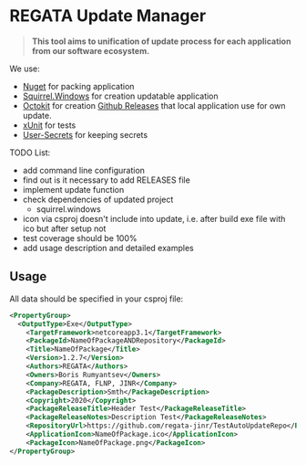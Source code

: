 # REGATA Update Manager

> **This tool aims to unification of update process for each application from our software ecosystem.**

We use:

* [Nuget](https://docs.microsoft.com/en-us/nuget/reference/nuget-exe-cli-reference) for packing application
* [Squirrel.Windows](https://github.com/Squirrel/Squirrel.Windows) for creation updatable application
* [Octokit](https://github.com/octokit/octokit.net) for creation [Github Releases](https://help.github.com/en/github/administering-a-repository/about-releases) that local application use for own update.
* [xUnit](https://xunit.net/) for tests
* [User-Secrets](https://docs.microsoft.com/en-us/aspnet/core/security/app-secrets?view=aspnetcore-3.1&tabs=windows) for keeping secrets

TODO List:

* add command line configuration
* find out is it necessary to add RELEASES file
* implement update function
* check dependencies of updated project
  * squirrel.windows
* icon via csproj doesn't include into update, i.e. after build exe file with ico but after setup not
* test coverage should be 100%
* add usage description and detailed examples

## Usage

All data should be specified in your csproj file:

~~~xml
<PropertyGroup>
  <OutputType>Exe</OutputType>
    <TargetFramework>netcoreapp3.1</TargetFramework>
    <PackageId>NameOfPackageANDRepository</PackageId>
    <Title>NameOfPackage</Title>
    <Version>1.2.7</Version>
    <Authors>REGATA</Authors>
    <Owners>Boris Rumyantsev</Owners>
    <Company>REGATA, FLNP, JINR</Company>
    <PackageDescription>Smth</PackageDescription>
    <Copyright>2020</Copyright>
    <PackageReleaseTitle>Header Test</PackageReleaseTitle>
    <PackageReleaseNotes>Description Test</PackageReleaseNotes>
    <RepositoryUrl>https://github.com/regata-jinr/TestAutoUpdateRepo</RepositoryUrl>
    <ApplicationIcon>NameOfPackage.ico</ApplicationIcon>
    <PackageIcon>NameOfPackage.png</PackageIcon>
</PropertyGroup>
~~~

